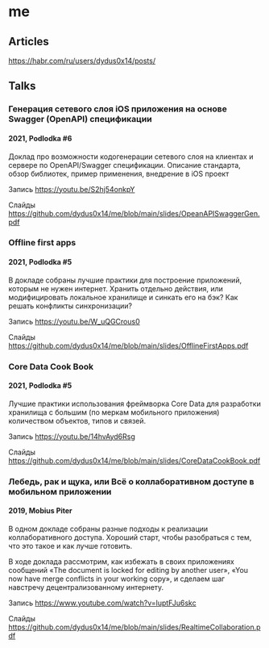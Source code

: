 # me

## Articles
https://habr.com/ru/users/dydus0x14/posts/

## Talks


### Генерация сетевого слоя iOS приложения на основе Swagger (OpenAPI) спецификации
#### 2021, Podlodka #6
Доклад про возможности кодогенерации сетевого слоя на клиентах и сервере по OpenAPI/Swagger спецификации. Описание стандарта, обзор библиотек, пример применения, внедрение в iOS проект

Запись https://youtu.be/S2hj54onkpY

Слайды https://github.com/dydus0x14/me/blob/main/slides/OpeanAPISwaggerGen.pdf


### Offline first apps
#### 2021, Podlodka #5
В докладе собраны лучшие практики для построение приложений, которым не нужен интернет. Хранить отдельно действия, или модифицировать локальное хранилище и синкать его на бэк? Как решать конфликты синхронизации?

Запись https://youtu.be/W_uQGCrous0

Слайды https://github.com/dydus0x14/me/blob/main/slides/OfflineFirstApps.pdf


### Core Data Cook Book
#### 2021, Podlodka #5
Лучшие практики использования фреймворка Core Data для разработки хранилища с большим (по меркам мобильного приложения) количеством объектов, типов и связей.

Запись https://youtu.be/14hvAyd6Rsg

Слайды https://github.com/dydus0x14/me/blob/main/slides/CoreDataCookBook.pdf


### Лебедь, рак и щука, или Всё о коллаборативном доступе в мобильном приложении
#### 2019, Mobius Piter
В одном докладе собраны разные подходы к реализации коллаборативного доступа. Хороший старт, чтобы разобраться с тем, что это такое и как лучше готовить.

В ходе доклада рассмотрим, как избежать в своих приложениях сообщений «The document is locked for editing by another user», «You now have merge conflicts in your working copy», и сделаем шаг навстречу децентрализованному интернету.

Запись https://www.youtube.com/watch?v=luptFJu6skc

Слайды https://github.com/dydus0x14/me/blob/main/slides/RealtimeCollaboration.pdf
